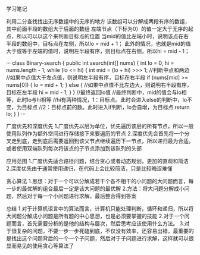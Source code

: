 学习笔记

利用二分查找找出无序数组中的无序的地方
该数组可以分解成两段有序的数组，其中前面半段的数组大于后面的数组
左端节点（下标为0）的值一定大于无序的起点，所以可以以这个来判断目标点的位置
当mid的值比左端小时，说明该点在右半段的数组中，目标点在左侧，所以lo = mid + 1；
此外的情况，也就是mid的值大于或等于左端的值时，说明左半段有序，则目标点在右侧，所以hi = mid - 1；

···
class Binary-search {
    public int search(int[] nums) {
        int lo = 0, hi = nums.length - 1;
        while (lo <= hi) {
            int mid = (lo + hi) >>> 1;
            //判断中点和两边
            //如果中点值大于左点值，则说明左半段有序，目标在右半段
            if (nums[mid] >= nums[0]) {
                lo = mid + 1;
            } else {
                //如果中点值不比左边大，则说明右半段有序，目标在左半段
                hi = mid - 1;
            }
        }
        //最终返回lo值
        //最终判断中，mid的值会与lo相等，此时lo与hi相等
        //hi有两种情况，1：目标点。此时会进入else的判断中，lo不变，为目标点
        //2：目标点前的数。此时进入if判断，lo会自增，为目标点
        return lo;
    }
}
···

广度优先和深度优先
1.广度优先以层为单位，优先遍历该层的所有节点，所以一般使用队列作为额外空间进行存储接下来要遍历的节点
2.深度优先会首先将一个分叉走到底，走到底后需要返回到该父节点继续遍历下一节点，所以递归最为合适。或者使用双端队列每次将该点的子节点添加到该队列的头部

应用范围
1.广度优先适合路径问题，结合贪心或者动态规划，更加的直观和简洁
2.深度优先由于通常使用递归，在代码上会比较简洁，只是比较晦涩难懂

贪心算法
1.思想：对于一个可以分解成若干个各不相干的小问题的大问题而言，每一步的最优解的组合最后一定是该大问题的最优解
2.方法：将大问题分解成小问题，然后对于每一个小问题进行求解，最后整合得到答案

总结
1.对于计算机语言中的算法而言，计算机只能处理判断，循环和递归，所以将大问题分解成小问题是所有题的中心思想，也是必须要掌握的技能
2.对于一个问题而言，首先需要分析的是他的结构与层次，然后思考应该使用什么方法。
3.对于很复杂的问题，不要一步一步死磕到底，不仅没有效率，还容易出错，最重要的是找出这个问题背后的一个一个子问题，然后对于子问题进行求解，这样就可以很显而易见的使用贪心等算法了
